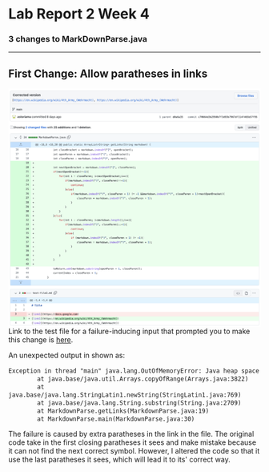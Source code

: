 # Lab Report 2 Week 4
### 3 changes to MarkDownParse.java
---
## First Change: Allow paratheses in links
<img src="CorrectionLink1.png"
     alt="CorrectionLink2"
     style="float: left; margin-right: 10px;" /> 

Link to the test file for a failure-inducing input that prompted you to make this change is [here](https://github.com/astoriama/markdown-parser/commit/d0a6a357b7a569e9424167a06e03bda0c65eb455).

An unexpected output in shown as:
```
Exception in thread "main" java.lang.OutOfMemoryError: Java heap space
        at java.base/java.util.Arrays.copyOfRange(Arrays.java:3822)
        at java.base/java.lang.StringLatin1.newString(StringLatin1.java:769)
        at java.base/java.lang.String.substring(String.java:2709)
        at MarkdownParse.getLinks(MarkdownParse.java:19)
        at MarkdownParse.main(MarkdownParse.java:30)
```

The failure is caused by extra paratheses in the link in the file. The original code take in the first closing paratheses it sees and make mistake because it can not find the next correct symbol. However, I altered the code so that it use the last paratheses it sees, which will lead it to its' correct way.

